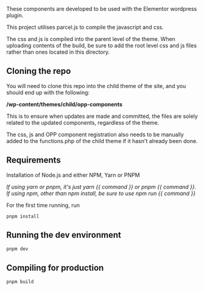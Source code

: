 
These components are developed to be used with the Elementor wordpress plugin.

This project utilises parcel.js to compile the javascript and css.

The css and js is compiled into the parent level of the theme.
When uploading contents of the build, be sure to add the root level css and js files rather than ones located in this directory.

## Cloning the repo
You will need to clone this repo into the child theme of the site, and you should end up with the following:

**/wp-content/themes/child/opp-components**

This is to ensure when updates are made and committed, the files are solely related to the updated components, regardless of the theme.

The css, js and OPP component registration also needs to be manually added to the functions.php of the child theme if it hasn't already been done.

## Requirements
Installation of Node.js and either NPM, Yarn or PNPM

*If using yarn or pnpm, it's just yarn {{ command }} or pnpm {{ command }}.
If using npm, other than npm install, be sure to use npm run {{ command }}*

For the first time running, run

```
pnpm install
```

## Running the dev environment
```
pnpm dev
```

## Compiling for production
```
pnpm build
```
